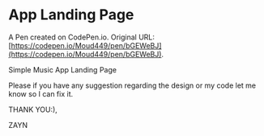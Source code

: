 # App Landing Page

A Pen created on CodePen.io. Original URL: [https://codepen.io/Moud449/pen/bGEWeBJ](https://codepen.io/Moud449/pen/bGEWeBJ).

Simple Music App Landing Page

Please if you have any suggestion regarding the design or my code let  me know so I can fix it.

THANK YOU:),

ZAYN
